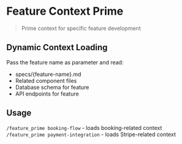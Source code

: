 # Feature Context Prime

> Prime context for specific feature development

## Dynamic Context Loading

Pass the feature name as parameter and read:
- specs/{feature-name}.md
- Related component files
- Database schema for feature
- API endpoints for feature

## Usage
`/feature_prime booking-flow` - loads booking-related context
`/feature_prime payment-integration` - loads Stripe-related context
